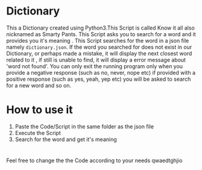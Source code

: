 # Dictionary
This a Dictionary created using Python3.This Script is called Know it all also nicknamed as Smarty Pants. This Script asks you to search for a word and it provides you it's meaning . This Script searches for the word in a json file namely `dictionary.json`. If the word you searched for does not exist in our Dictionary, or perhaps made a mistake, it will display the next closest word related to it , if still is unable to find, it will display a error message about 'word not found'. You can only exit the running program only when you provide a negative response (such as no, never, nope etc) if provided with a positive response (such as yes, yeah, yep etc) you will be asked to search for a new word and so on.

# How to use it 
1. Paste the Code/Script in the same folder as the json file
2. Execute the Script
3. Search for the word and get it's meaning

# 
Feel free to change the the Code according to your needs 
qwaedtghjio

